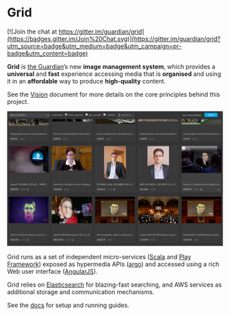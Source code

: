 Grid
====

[![Join the chat at https://gitter.im/guardian/grid](https://badges.gitter.im/Join%20Chat.svg)](https://gitter.im/guardian/grid?utm_source=badge&utm_medium=badge&utm_campaign=pr-badge&utm_content=badge)

**Grid** is [the Guardian](https://www.theguardian.com/)’s new **image
management system**, which provides a **universal** and **fast**
experience accessing media that is **organised** and using it in an
**affordable** way to produce **high-quality** content.

See the [Vision](VISION.md) document for more details on the core
principles behind this project.

![Screenshot of Grid search](docs/images/screenshot-2015-07-03T11:34:43.jpg)

Grid runs as a set of independent micro-services
([Scala](http://www.scala-lang.org/) and
[Play Framework](https://playframework.com/)) exposed as hypermedia
APIs ([argo](https://github.com/argo-rest/spec)) and accessed using a
rich Web user interface ([AngularJS](https://angularjs.org/)).

Grid relies on [Elasticsearch](https://www.elastic.co/) for
blazing-fast searching, and AWS services as additional storage and
communication mechanisms.

See the [docs](./docs) for setup and running guides.
